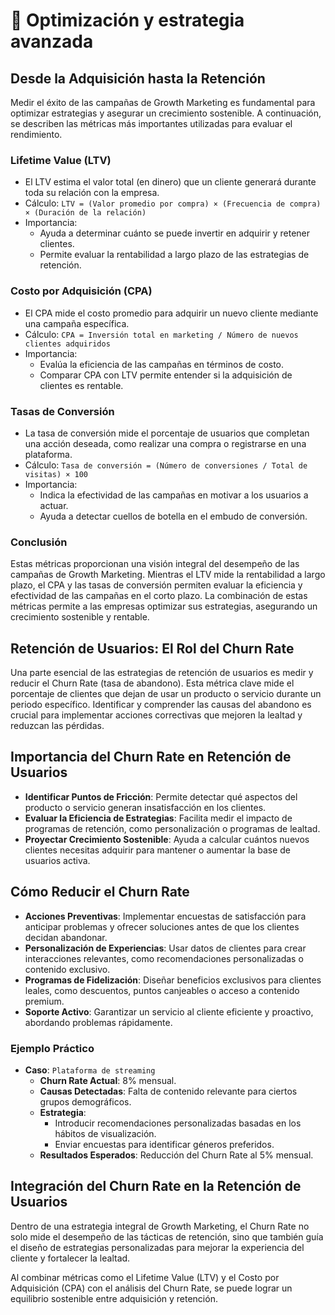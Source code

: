 # 🧭​ Optimización y estrategia avanzada
## Desde la Adquisición hasta la Retención
Medir el éxito de las campañas de Growth Marketing es fundamental para optimizar estrategias y asegurar un crecimiento sostenible. A continuación, se describen las métricas más importantes utilizadas para evaluar el rendimiento.

### Lifetime Value (LTV)
- El LTV estima el valor total (en dinero) que un cliente generará durante toda su relación con la empresa.
- Cálculo: `LTV = (Valor promedio por compra) × (Frecuencia de compra) × (Duración de la relación)`
- Importancia:
    - Ayuda a determinar cuánto se puede invertir en adquirir y retener clientes.
    - Permite evaluar la rentabilidad a largo plazo de las estrategias de retención.

### Costo por Adquisición (CPA)
- El CPA mide el costo promedio para adquirir un nuevo cliente mediante una campaña específica.
- Cálculo: `CPA = Inversión total en marketing / Número de nuevos clientes adquiridos`
- Importancia:
    - Evalúa la eficiencia de las campañas en términos de costo.
    - Comparar CPA con LTV permite entender si la adquisición de clientes es rentable.

### Tasas de Conversión
- La tasa de conversión mide el porcentaje de usuarios que completan una acción deseada, como realizar una compra o registrarse en una plataforma.
- Cálculo: `Tasa de conversión = (Número de conversiones / Total de visitas) × 100`
- Importancia:
    - Indica la efectividad de las campañas en motivar a los usuarios a actuar.
    - Ayuda a detectar cuellos de botella en el embudo de conversión.

### Conclusión
Estas métricas proporcionan una visión integral del desempeño de las campañas de Growth Marketing. Mientras el LTV mide la rentabilidad a largo plazo, el CPA y las tasas de conversión permiten evaluar la eficiencia y efectividad de las campañas en el corto plazo. La combinación de estas métricas permite a las empresas optimizar sus estrategias, asegurando un crecimiento sostenible y rentable.

## Retención de Usuarios: El Rol del Churn Rate
Una parte esencial de las estrategias de retención de usuarios es medir y reducir el Churn Rate (tasa de abandono). Esta métrica clave mide el porcentaje de clientes que dejan de usar un producto o servicio durante un periodo específico. Identificar y comprender las causas del abandono es crucial para implementar acciones correctivas que mejoren la lealtad y reduzcan las pérdidas.

## Importancia del Churn Rate en Retención de Usuarios
- **Identificar Puntos de Fricción**: Permite detectar qué aspectos del producto o servicio generan insatisfacción en los clientes.
- **Evaluar la Eficiencia de Estrategias**: Facilita medir el impacto de programas de retención, como personalización o programas de lealtad.
- **Proyectar Crecimiento Sostenible**: Ayuda a calcular cuántos nuevos clientes necesitas adquirir para mantener o aumentar la base de usuarios activa.

## Cómo Reducir el Churn Rate
- **Acciones Preventivas**: Implementar encuestas de satisfacción para anticipar problemas y ofrecer soluciones antes de que los clientes decidan abandonar.
- **Personalización de Experiencias**: Usar datos de clientes para crear interacciones relevantes, como recomendaciones personalizadas o contenido exclusivo.
- **Programas de Fidelización**: Diseñar beneficios exclusivos para clientes leales, como descuentos, puntos canjeables o acceso a contenido premium.
- **Soporte Activo**: Garantizar un servicio al cliente eficiente y proactivo, abordando problemas rápidamente.

### Ejemplo Práctico
- **Caso**: `Plataforma de streaming`
    - **Churn Rate Actual**: 8% mensual.
    - **Causas Detectadas**: Falta de contenido relevante para ciertos grupos demográficos.
    - **Estrategia**:
        - Introducir recomendaciones personalizadas basadas en los hábitos de visualización.
        - Enviar encuestas para identificar géneros preferidos.
    - **Resultados Esperados**: Reducción del Churn Rate al 5% mensual.

## Integración del Churn Rate en la Retención de Usuarios
Dentro de una estrategia integral de Growth Marketing, el Churn Rate no solo mide el desempeño de las tácticas de retención, sino que también guía el diseño de estrategias personalizadas para mejorar la experiencia del cliente y fortalecer la lealtad.

Al combinar métricas como el Lifetime Value (LTV) y el Costo por Adquisición (CPA) con el análisis del Churn Rate, se puede lograr un equilibrio sostenible entre adquisición y retención.
